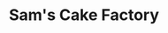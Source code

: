 ---
title: "Sam's Cake Factory"
url: /karachi/sams-cake-factory-2nd-commercial-lane/
shop: bakery
---
